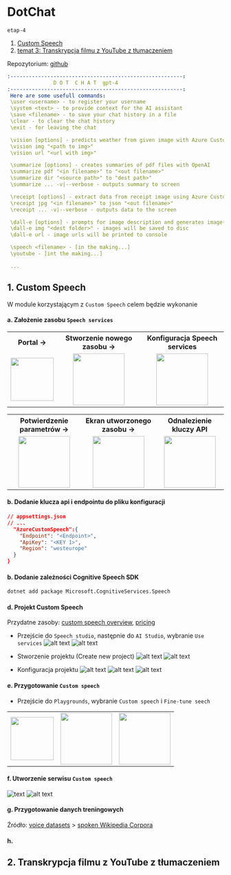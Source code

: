 DotChat
===
`etap-4`

1. [Custom Speech](#1-custom-speech)
2. [temat 3: Transkrypcja filmu z YouTube z tłumaczeniem](#2-transkrypcja-filmu-z-youtube-z-tłumaczeniem)

Repozytorium: [github](https://github.com/mm-sokol/PUCH-Laboratorium-AI/tree/etap-4)

```yaml
:--------------------------------------------------------:
               D O T  C H A T  gpt-4      
:--------------------------------------------------------:
 Here are some usefull commands:
 \user <username> - to register your username
 \system <text> - to provide context for the AI assistant
 \save <filename> - to save your chat history in a file
 \clear - to clear the chat history
 \exit - for leaving the chat

 \vision [options] - predicts weather from given image with Azure Custom Vision
 \vision img "<path to img>"
 \vision url "<url with img>"

 \summarize [options] - creates summaries of pdf files with OpenAI
 \summarize pdf "<in filename>" to "<out filename>"
 \summarize dir "<source path>" to "dest path>"
 \summarize ... -v|--verbose - outputs summary to screen

 \receipt [options] - extract data from receipt image using Azure Custom Document Intelligence
 \receipt jpg "<in filename>" to json "<out filename>"
 \receipt ... -v|--verbose - outputs data to the screen

 \dall-e [options] - prompts for image description and generates image(s)
 \dall-e img "<dest folder>" - images will be saved to disc
 \dall-e url - image urls will be printed to console

 \speech <filename> - [in the making...]
 \youtube - [int the making...]

 ...
```

## 1. Custom Speech
W module korzystającym z `Custom Speech` celem będzie wykonanie 
#### a. Założenie zasobu `Speech services`

<table>
    <tr>
        <th>Portal -> </th>
        <th>Stworzenie nowego zasobu -> </th>
        <th>Konfiguracja Speech services</th>
    </tr>
    <tr>
        <td><div style="text-align: center;">
        <img src="screens\speech\1-setup\1-speech-service.png" width="100">
        </div></td>
        <td><div style="text-align: center;">
        <img src="screens\speech\1-setup\2-create.png" height="120">
        </div></td>
        <td><div style="text-align: center;">
        <img src="screens\speech\1-setup\3-create-details.png" height="120">
        </div></td>
    </tr>
</table>

<table>
    <tr>
        <th>Potwierdzenie parametrów -> </th>
        <th>Ekran utworzonego zasobu -> </th>
        <th>Odnalezienie kluczy API</th>
    </tr>
    <tr>
        <td><div style="text-align: center;">
        <img src="screens\speech\1-setup\4-create-review.png" height="120">
        </div></td>
        <td><div style="text-align: center;">
        <img src="screens\speech\1-setup\5-creation-complete.png" height="120">
        </div></td>
        <td><div style="text-align: center;">
        <img src="screens\speech\1-setup\6-service-keys.png" height="120">
        </div></td>
    </tr>
</table>

#### b. Dodanie klucza api i endpointu do pliku konfiguracji
```json
// appsettings.json
// ...
  "AzureCustomSpeech":{
    "Endpoint": "<Endpoint>",
    "ApiKey": "<KEY 1>",
    "Region": "westeurope"
  }
}
```
#### b. Dodanie zależności Cognitive Speech SDK
```bash
dotnet add package Microsoft.CognitiveServices.Speech
```

#### d. Projekt Custom Speech
Przydatne zasoby: [custom speech overview](https://learn.microsoft.com/en-us/azure/ai-services/speech-service/custom-speech-overview), [pricing](https://azure.microsoft.com/en-us/pricing/details/cognitive-services/speech-services/)

- Przejście do `Speech studio`, następnie do `AI Studio`, wybranie `Use services`
![alt text](screens/speech/1-setup/7-go_to-studio.png)
![alt text](screens/speech/1-setup/8-ai-studio.png)

- Stworzenie projektu (Create new project)
![alt text](screens/speech/1-setup/9-create-project.png)
![alt text](screens/speech/1-setup/10-customize.png)

- Konfiguracja projektu
![alt text](screens/speech/1-setup/11-create-hub.png)
![alt text](screens/speech/1-setup/12-review.png)
![alt text](screens/speech/1-setup/13-resource-creation.png)

#### e. Przygotowanie `Custom speech` 

- Przejście do `Playgrounds`, wybranie `Custom speech` i `Fine-tune seech`
<table>
    <tr>
        <td><div style="text-align: center;">
        <img src="screens\speech\2-setup\1-playgrounds.png" height="100">
        </div></td>
        <td><div style="text-align: center;">
        <img src="screens\speech\2-setup\2-custom.png" height="120">
        </div></td>
        <td><div style="text-align: center;">
        <img src="screens\speech\2-setup\3-fine-tune.png" height="120">
        </div></td>
    </tr>
</table>

#### f. Utworzenie serwisu `Custom speech`
![text](screens/speech/2-setup/4-speech-to-text.png)
![alt text](screens/speech/2-setup/5-basic-info.png)

#### g. Przygotowanie danych treningowych

Źródło: [voice datasets](https://github.com/jim-schwoebel/voice_datasets) > [spoken Wikipedia Corpora](https://nats.gitlab.io/swc/)



#### h. 


## 2. Transkrypcja filmu z YouTube z tłumaczeniem
